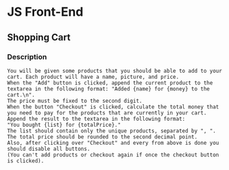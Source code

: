 # JS Front-End

## Shopping Cart

### Description
    You will be given some products that you should be able to add to your cart. Each product will have a name, picture, and price.
    When the "Add" button is clicked, append the current product to the textarea in the following format: "Added {name} for {money} to the cart.\n". 
    The price must be fixed to the second digit.
    When the button "Checkout" is clicked, calculate the total money that you need to pay for the products that are currently in your cart. 
    Append the result to the textarea in the following format: 
    "You bought {list} for {totalPrice}."
    The list should contain only the unique products, separated by ", ". The total price should be rounded to the second decimal point.
    Also, after clicking over "Checkout" and every from above is done you should disable all buttons. 
    (You can't add products or checkout again if once the checkout button is clicked).
